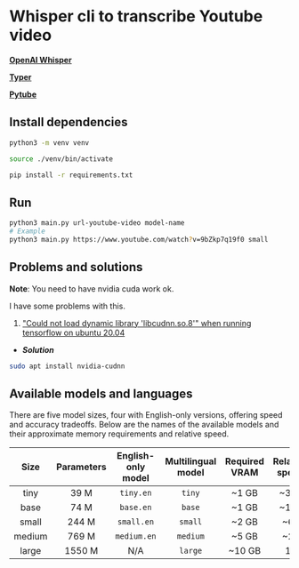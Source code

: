 # Whisper cli to transcribe Youtube video

[**OpenAI Whisper**](https://github.com/openai/whisper)

[**Typer**](https://typer.tiangolo.com)

[**Pytube**](https://pytube.io/en/latest/)

## Install dependencies

```bash
python3 -m venv venv

source ./venv/bin/activate
```

```bash
pip install -r requirements.txt
```
## Run

```bash
python3 main.py url-youtube-video model-name
# Example
python3 main.py https://www.youtube.com/watch?v=9bZkp7q19f0 small
```

## Problems and solutions

**Note**: You need to have nvidia cuda work ok.

I have some problems with this.

1. ["Could not load dynamic library 'libcudnn.so.8'" when running tensorflow on ubuntu 20.04]()

- ***Solution***

```bash
sudo apt install nvidia-cudnn
```

## Available models and languages

There are five model sizes, four with English-only versions, offering speed and accuracy tradeoffs. Below are the names of the available models and their approximate memory requirements and relative speed. 


|  Size  | Parameters | English-only model | Multilingual model | Required VRAM | Relative speed |
|:------:|:----------:|:------------------:|:------------------:|:-------------:|:--------------:|
|  tiny  |    39 M    |     `tiny.en`      |       `tiny`       |     ~1 GB     |      ~32x      |
|  base  |    74 M    |     `base.en`      |       `base`       |     ~1 GB     |      ~16x      |
| small  |   244 M    |     `small.en`     |      `small`       |     ~2 GB     |      ~6x       |
| medium |   769 M    |    `medium.en`     |      `medium`      |     ~5 GB     |      ~2x       |
| large  |   1550 M   |        N/A         |      `large`       |    ~10 GB     |       1x       |
